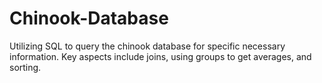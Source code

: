 # Chinook-Database
Utilizing SQL to query the chinook database for specific necessary information. Key aspects include joins, using groups to get averages, and sorting.
